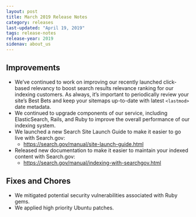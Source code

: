 ```yaml
---
layout: post
title: March 2019 Release Notes
category: releases
last-updated: "April 19, 2019"
tags: release-notes
release-year: 2019
sidenav: about_us
---
```


## Improvements
* We’ve continued to work on improving our recently launched click-based relevancy to boost search results relevance ranking for our indexing customers. As always, it’s important to periodically review your site’s Best Bets and keep your sitemaps up-to-date with latest `<lastmod>` date metadata.
* We continued to upgrade components of our service, including ElasticSearch, Rails, and Ruby to improve the overall performance of our indexing system.
* We launched a new Search Site Launch Guide to make it easier to go live with Search.gov:
  * https://search.gov/manual/site-launch-guide.html
* Released new documentation to make it easier to maintain your indexed content with Search.gov:
  * https://search.gov/manual/indexing-with-searchgov.html

## Fixes and Chores
* We mitigated potential security vulnerabilities associated with Ruby gems.
* We applied high priority Ubuntu patches.
